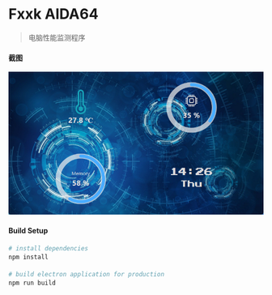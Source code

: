 # Fxxk AIDA64

> 电脑性能监测程序

#### 截图

![screenshot](https://github.com/WakeUpYoung/fxxk-aida64/blob/main/images/fxxk-AIDA64-screnshot.png?raw=true)

#### Build Setup

``` bash
# install dependencies
npm install

# build electron application for production
npm run build
```

